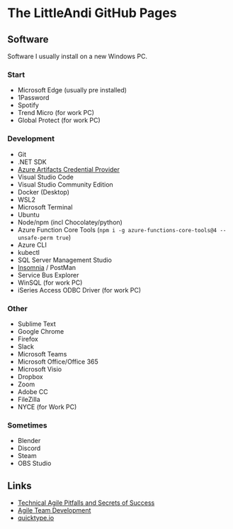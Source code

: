 # The LittleAndi GitHub Pages

## Software

Software I usually install on a new Windows PC.

### Start

* Microsoft Edge (usually pre installed)
* 1Password
* Spotify
* Trend Micro (for work PC)
* Global Protect (for work PC)

### Development

* Git
* .NET SDK
* [Azure Artifacts Credential Provider](https://github.com/microsoft/artifacts-credprovider)
* Visual Studio Code
* Visual Studio Community Edition
* Docker (Desktop)
* WSL2
* Microsoft Terminal
* Ubuntu
* Node/npm (incl Chocolatey/python)
* Azure Function Core Tools (`npm i -g azure-functions-core-tools@4 --unsafe-perm true`)
* Azure CLI
* kubectl
* SQL Server Management Studio
* [Insomnia](https://insomnia.rest/) / PostMan
* Service Bus Explorer
* WinSQL (for work PC)
* iSeries Access ODBC Driver (for work PC)

### Other

* Sublime Text
* Google Chrome
* Firefox
* Slack
* Microsoft Teams
* Microsoft Office/Office 365
* Microsoft Visio
* Dropbox
* Zoom
* Adobe CC
* FileZilla
* NYCE (for Work PC)

### Sometimes

* Blender
* Discord
* Steam
* OBS Studio

## Links

* [Technical Agile Pitfalls and Secrets of Success](https://www.youtube.com/watch?v=jxXwm2D3S20)
* [Agile Team Development](https://proagile.se/teams)
* [quicktype.io](https://app.quicktype.io/)
